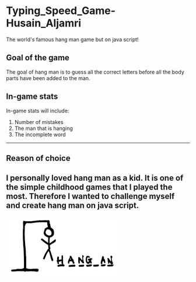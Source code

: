 # Typing_Speed_Game-Husain_Aljamri
The world's famous hang man game but on java script!
## Goal of the game
The goal of hang man is to guess all the correct letters before all the body parts have been added to the man.
## In-game stats
In-game stats will include:
1. Number of mistakes
2. The man that is hanging
3. The incomplete word
---
## Reason of choice
I personally loved hang man as a kid. It is one of the simple childhood games that I played the most. Therefore I wanted to challenge myself and create hang man on java script.
---
![](Game.png)
